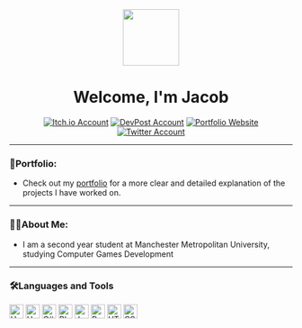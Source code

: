 <!-- gif saying 'Lets Code' -->
<div id="header" align="center">
  <img src="https://media.giphy.com/media/hqU2KkjW5bE2v2Z7Q2/giphy.gif" width="100"/>
</div>

<!-- Social Media logos/badges -->
<div id="WelcomeHeader" align="center">
  <h1>
    Welcome, I'm Jacob
  </h1>
  <a href="https://yayacob.itch.io/"><img src="https://img.shields.io/badge/Itch.io-black?logo=Itch.io&logoColor=red&style=for-the-badge" alt="Itch.io Account"/></a>
  <a href="https://devpost.com/JSD54321?ref_content=user-portfolio&ref_feature=portfolio&ref_medium=global-nav"><img src="https://img.shields.io/badge/DevPost-black?logo=devpost&logoColor=0A6ABB&style=for-the-badge" alt="DevPost Account"/></a>
  <a href="https://www.jacobdaniels.org/"><img src="https://img.shields.io/badge/Portfolio-black?logo=About.me&logoColor=blue&style=for-the-badge" alt="Portfolio Website"/></a>
  <a href="https://twitter.com/DanielsSaul"><img src="https://img.shields.io/badge/Twitter-black?logo=twitter&logoColor=blue&style=for-the-badge" alt="Twitter Account"/></a>
  <br>
  <img src="https://komarev.com/ghpvc/?username=Jacob-Daniels&style=flat-square&color=096716" alt=""/>
</div>

<!--- Portfolio Information --->
<div id="PortfolioInformation">
  <hr>
  <h3>📄Portfolio:</h3>
  <ul>
    <li>Check out my <a href="https://www.jacobdaniels.org/">portfolio</a> for a more clear and detailed explanation of the projects I have worked on.</li>
  </ul>
</div>

<!-- About me section -->
<div id="AboutMe">
  <hr>
  <h3>👨‍💻About Me:</h3>
  <ul>
    <li>I am a second year student at Manchester Metropolitan University, studying Computer Games Development</li>
  </ul>
</div>

<!-- Programming Languages & Skills -->
<div id="LanguagesAndTools">
  <hr>
  <h3>🛠️Languages and Tools</h3>
  <img src="https://img.shields.io/badge/Unity-black?logo=unity&logoColor=white&style=flat" alt="Unity" height="25"/>
  <img src="https://img.shields.io/badge/Unreal%20Engine%205-black?logo=unrealengine&logoColor=white&style=flat" alt="Unreal Engine 5" height="25"/>
  <img src="https://img.shields.io/static/v1?logo=csharp&message=C%23&labelColor=black&color=black&logoColor=white&label=%20&style=flat" alt="C#" height="25"/>
  <img src="https://img.shields.io/badge/Blueprints-black?logo=blueprint&logoColor=white&style=flat" alt="Blueprints" height="25"/>
  <img src="https://img.shields.io/static/v1?logo=java&message=Java&labelColor=black&color=black&logoColor=white&label=%20&style=flat" alt="Java" height="25"/>
  <img src="https://img.shields.io/static/v1?logo=python&message=Python&labelColor=black&color=black&logoColor=white&label=%20&style=flat" alt="Python" height="25"/>
  <img src="https://img.shields.io/static/v1?logo=HTML5&message=HTML&labelColor=black&color=black&logoColor=white&label=%20&style=flat" alt="HTML" height="25"/>
  <img src="https://img.shields.io/static/v1?logo=css3&message=CSS&labelColor=black&color=black&logoColor=white&label=%20&style=flat" alt="CSS" height="25"/>
</div>

<!-- Notes:
Add a graph to show languages used in projects (On profile page. Use links saved in discord for help)
-->
